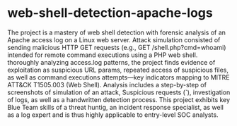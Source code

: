# web-shell-detection-apache-logs

The project is a mastery of web shell detection with forensic analysis of an Apache access log on a Linux web server. Attack simulation consisted of sending malicious HTTP GET  requests (e.g., GET /shell.php?cmd=whoami)  intended for remote command executions using a PHP web shell. thoroughly analyzing access.log patterns, the project finds evidence of exploitation as suspicious URL params, repeated access of suspicious files, as well as command executions attempts—key indicators mapping to MITRE ATT&CK T1505.003 (Web Shell). Analysis includes a step-by-step of screenshots of simulation of an attack, Suspicious requests (<?php system($_GET['cmd']); ?>`), investigation of logs, as well as a handwritten detection process. This project exhibits key Blue Team skills of a threat huntig, an incident response specialist, as well as a log expert and is thus highly applicable to entry-level SOC analysts.


